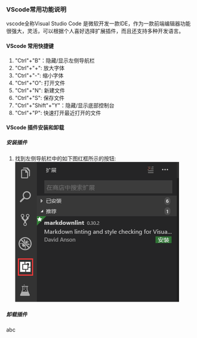 ### VScode常用功能说明
vscode全称Visual Studio Code 是微软开发一款IDE，作为一款前端编辑器功能很强大，灵活，可以根据个人喜好选择扩展插件，而且还支持多种开发语言。
#### VScode 常用快捷键
1. "Ctrl"+"B"：隐藏/显示左侧导航栏
2. "Ctrl"+"+": 放大字体
3. "Ctrl"+"-": 缩小字体
4. "Ctrl"+"O": 打开文件 
5. "Ctrl"+"N": 新建文件
6. "Ctrl"+"S": 保存文件
7. "Ctrl"+"Shift"+"Y"：隐藏/显示底部控制台
8. "Ctrl"+"P": 快速打开最近打开的文件
#### VScode 插件安装和卸载
##### 安装插件
1. 找到左侧导航栏中的如下图红框所示的按钮: 
![install_one](imgs/install_step1.png)
##### 卸载插件
abc
